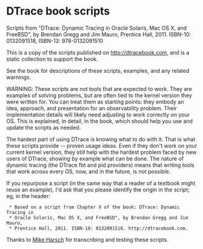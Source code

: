 DTrace book scripts
===================

Scripts from "DTrace: Dynamic Tracing in Oracle Solaris, Mac OS X, and FreeBSD", by Brendan Gregg and Jim Mauro, Prentice Hall, 2011.
ISBN-10: 0132091518, ISBN-13: 978-0132091510

This is a copy of the scripts published on http://dtracebook.com, and is a static collection to support the book.

See the book for descriptions of these scripts, examples, and any related warnings.

WARNING: These scripts are not tools that are expected to work. They are examples of solving problems, but are often tied to the kernel version they were written for. You can treat them as starting points: they embody an idea, approach, and presentation for an observability problem. Their implementation details will likely need adjusting to work correctly on your OS. This is explained, in detail, in the book, which should help you use and update the scripts as needed.

The hardest part of using DTrace is knowing what to do with it. That is what these scripts provide -- proven usage ideas. Even if they don't work on your current kernel version, they still help with the hardest problem faced by new users of DTrace, showing by example what can be done. The nature of dynamic tracing (the DTrace fbt and pid providers) means that writing tools that work across every OS, now, and in the future, is not possible.

If you repurpose a script (in the same way that a reader of a textbook might reuse an example), I'd ask that you please identify the origin in the script; eg, in the header:

```
 * Based on a script from Chapter X of the book: DTrace: Dynamic Tracing in
 * Oracle Solaris, Mac OS X, and FreeBSD", by Brendan Gregg and Jim Mauro,
 * Prentice Hall, 2011. ISBN-10: 0132091518. http://dtracebook.com.
```

Thanks to [Mike Harsch](https://github.com/mharsch) for transcribing and testing these scripts.
